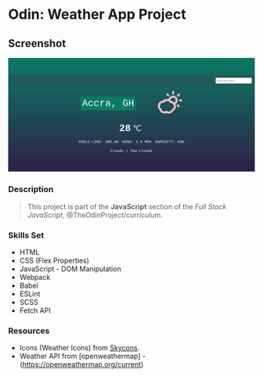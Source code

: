 # Odin: Weather App Project

## Screenshot
![image info](./src/screenshots/Screenshot_2022-04-14_01-39-49.png)

### Description
> This project is part of the **JavaScript** section of the *Full Stack JavaScript*, @TheOdinProject/curriculum.

### Skills Set
- HTML
- CSS (Flex Properties)
- JavaScript - DOM Manipulation
- Webpack
- Babel
- ESLint
- SCSS
- Fetch API

### Resources
- Icons (Weather Icons) from [Skycons](https://darkskyapp.github.io/skycons/).
- Weather API from [openweathermap] - (https://openweathermap.org/current)